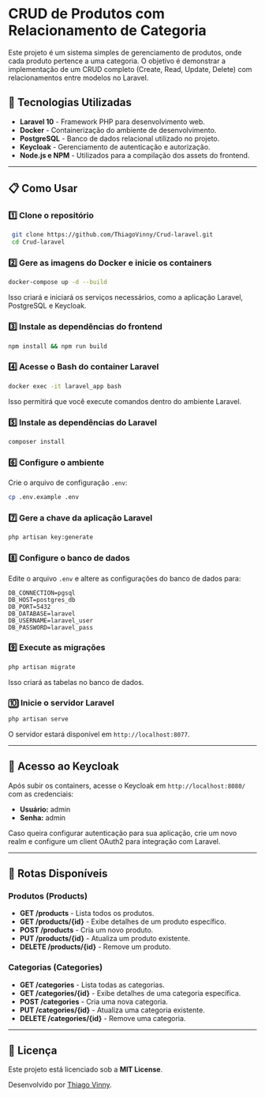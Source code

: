 # CRUD de Produtos com Relacionamento de Categoria

Este projeto é um sistema simples de gerenciamento de produtos, onde cada produto pertence a uma categoria. O objetivo é demonstrar a implementação de um CRUD completo (Create, Read, Update, Delete) com relacionamentos entre modelos no Laravel.

## 🚀 Tecnologias Utilizadas

- **Laravel 10** - Framework PHP para desenvolvimento web.
- **Docker** - Containerização do ambiente de desenvolvimento.
- **PostgreSQL** - Banco de dados relacional utilizado no projeto.
- **Keycloak** - Gerenciamento de autenticação e autorização.
- **Node.js e NPM** - Utilizados para a compilação dos assets do frontend.

---

## 📋 Como Usar

### 1️⃣ Clone o repositório
```bash
 git clone https://github.com/ThiagoVinny/Crud-laravel.git
 cd Crud-laravel
```

### 2️⃣ Gere as imagens do Docker e inicie os containers
```bash
docker-compose up -d --build
```
Isso criará e iniciará os serviços necessários, como a aplicação Laravel, PostgreSQL e Keycloak.

### 3️⃣ Instale as dependências do frontend
```bash
npm install && npm run build
```

### 4️⃣ Acesse o Bash do container Laravel
```bash
docker exec -it laravel_app bash
```
Isso permitirá que você execute comandos dentro do ambiente Laravel.

### 5️⃣ Instale as dependências do Laravel
```bash
composer install
```

### 6️⃣ Configure o ambiente
Crie o arquivo de configuração `.env`:
```bash
cp .env.example .env
```

### 7️⃣ Gere a chave da aplicação Laravel
```bash
php artisan key:generate
```

### 8️⃣ Configure o banco de dados
Edite o arquivo `.env` e altere as configurações do banco de dados para:
```
DB_CONNECTION=pgsql
DB_HOST=postgres_db
DB_PORT=5432
DB_DATABASE=laravel
DB_USERNAME=laravel_user
DB_PASSWORD=laravel_pass
```

### 9️⃣ Execute as migrações
```bash
php artisan migrate
```
Isso criará as tabelas no banco de dados.

### 🔟 Inicie o servidor Laravel
```bash
php artisan serve
```
O servidor estará disponível em `http://localhost:8077`.

---

## 🔑 Acesso ao Keycloak

Após subir os containers, acesse o Keycloak em `http://localhost:8080/` com as credenciais:
- **Usuário:** admin
- **Senha:** admin

Caso queira configurar autenticação para sua aplicação, crie um novo realm e configure um client OAuth2 para integração com Laravel.

---

## 📌 Rotas Disponíveis

### Produtos (Products)
- **GET /products** - Lista todos os produtos.
- **GET /products/{id}** - Exibe detalhes de um produto específico.
- **POST /products** - Cria um novo produto.
- **PUT /products/{id}** - Atualiza um produto existente.
- **DELETE /products/{id}** - Remove um produto.

### Categorias (Categories)
- **GET /categories** - Lista todas as categorias.
- **GET /categories/{id}** - Exibe detalhes de uma categoria específica.
- **POST /categories** - Cria uma nova categoria.
- **PUT /categories/{id}** - Atualiza uma categoria existente.
- **DELETE /categories/{id}** - Remove uma categoria.

---

## 📜 Licença
Este projeto está licenciado sob a **MIT License**.

Desenvolvido por [Thiago Vinny](https://github.com/ThiagoVinny).

